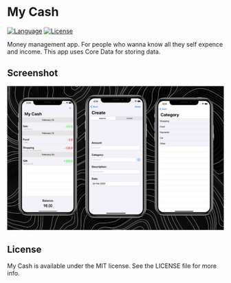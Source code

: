 # My Cash

[![Language](https://img.shields.io/badge/Swift-5-orange.svg?style=flat)](https://swift.org)
[![License](https://img.shields.io/github/license/romarakhlin/My-Cash)](https://github.com/romarakhlin/My-Cash/blob/master/LICENSE)

Money management app. For people who wanna know all they self expence and income. This app uses Core Data for storing data.

## Screenshot

![image](./img.jpg) 

## License

My Cash is available under the MIT license. See the LICENSE file for more info.

